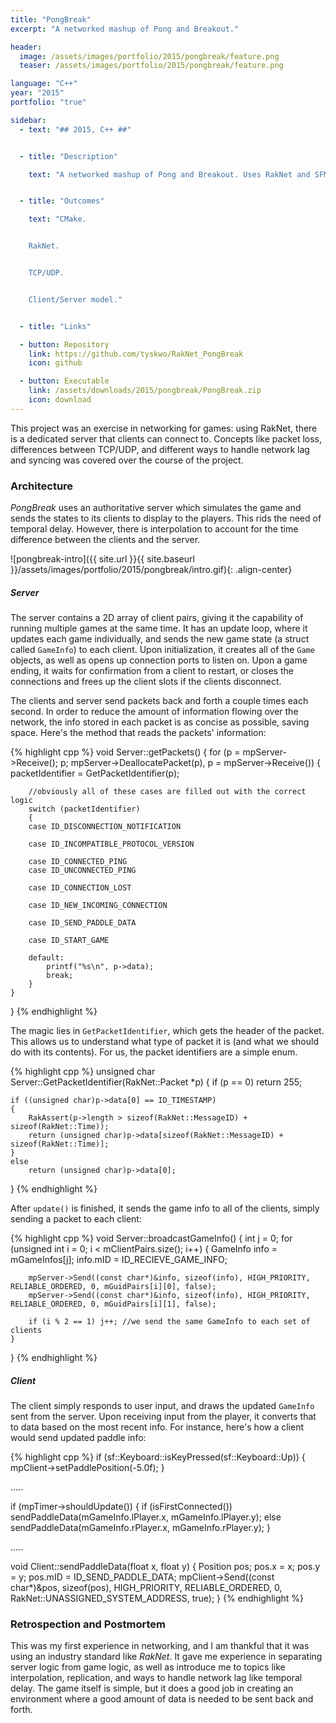 ```yaml
---
title: "PongBreak"
excerpt: "A networked mashup of Pong and Breakout."

header:
  image: /assets/images/portfolio/2015/pongbreak/feature.png
  teaser: /assets/images/portfolio/2015/pongbreak/feature.png

language: "C++"
year: "2015"
portfolio: "true"

sidebar:
  - text: "## 2015, C++ ##"


  - title: "Description"

    text: "A networked mashup of Pong and Breakout. Uses RakNet and SFML."


  - title: "Outcomes"

    text: "CMake.


    RakNet.


    TCP/UDP.


    Client/Server model."


  - title: "Links"

  - button: Repository
    link: https://github.com/tyskwo/RakNet_PongBreak
    icon: github

  - button: Executable
    link: /assets/downloads/2015/pongbreak/PongBreak.zip
    icon: download
---
```


This project was an exercise in networking for games: using RakNet, there is a dedicated server that clients can connect to. Concepts like packet loss, differences between TCP/UDP, and different ways to handle network lag and syncing was covered over the course of the project.


### Architecture

_PongBreak_ uses an authoritative server which simulates the game and sends the states to its clients to display to the players. This rids the need of temporal delay. However, there is interpolation to account for the time difference between the clients and the server.

![pongbreak-intro]({{ site.url }}{{ site.baseurl }}/assets/images/portfolio/2015/pongbreak/intro.gif){: .align-center}

##### Server

The server contains a 2D array of client pairs, giving it the capability of running multiple games at the same time. It has an update loop, where it updates each game individually, and sends the new game state (a struct called `GameInfo`) to each client. Upon initialization, it creates all of the `Game` objects, as well as opens up connection ports to listen on. Upon a game ending, it waits for confirmation from a client to restart, or closes the connections and frees up the client slots if the clients disconnect.

The clients and server send packets back and forth a couple times each second. In order to reduce the amount of information flowing over the network, the info stored in each packet is as concise as possible, saving space. Here's the method that reads the packets' information:

{% highlight cpp %}
void Server::getPackets()
{
	for (p = mpServer->Receive(); p; mpServer->DeallocatePacket(p), p = mpServer->Receive())
	{
		packetIdentifier = GetPacketIdentifier(p);

        //obviously all of these cases are filled out with the correct logic
		switch (packetIdentifier)
		{
		case ID_DISCONNECTION_NOTIFICATION

		case ID_INCOMPATIBLE_PROTOCOL_VERSION

		case ID_CONNECTED_PING
		case ID_UNCONNECTED_PING

		case ID_CONNECTION_LOST

		case ID_NEW_INCOMING_CONNECTION

		case ID_SEND_PADDLE_DATA

		case ID_START_GAME

		default:
			printf("%s\n", p->data);
			break;
		}
	}
}
{% endhighlight %}

The magic lies in `GetPacketIdentifier`, which gets the header of the packet. This allows us to understand what type of packet it is (and what we should do with its contents). For us, the packet identifiers are a simple enum.

{% highlight cpp %}
unsigned char Server::GetPacketIdentifier(RakNet::Packet *p)
{
	if (p == 0)
		return 255;

	if ((unsigned char)p->data[0] == ID_TIMESTAMP)
	{
		RakAssert(p->length > sizeof(RakNet::MessageID) + sizeof(RakNet::Time));
		return (unsigned char)p->data[sizeof(RakNet::MessageID) + sizeof(RakNet::Time)];
	}
	else
		return (unsigned char)p->data[0];
}
{% endhighlight %}

After `update()` is finished, it sends the game info to all of the clients, simply sending a packet to each client:

{% highlight cpp %}
void Server::broadcastGameInfo()
{
	int j = 0;
	for (unsigned int i = 0; i < mClientPairs.size(); i++)
	{
		GameInfo info = mGameInfos[j];
		info.mID = ID_RECIEVE_GAME_INFO;

		mpServer->Send((const char*)&info, sizeof(info), HIGH_PRIORITY, RELIABLE_ORDERED, 0, mGuidPairs[i][0], false);
		mpServer->Send((const char*)&info, sizeof(info), HIGH_PRIORITY, RELIABLE_ORDERED, 0, mGuidPairs[i][1], false);

		if (i % 2 == 1) j++; //we send the same GameInfo to each set of clients
	}
}
{% endhighlight %}


##### Client

The client simply responds to user input, and draws the updated `GameInfo` sent from the server. Upon receiving input from the player, it converts that to data based on the most recent info. For instance, here's how a client would send updated paddle info:

{% highlight cpp %}
if (sf::Keyboard::isKeyPressed(sf::Keyboard::Up))
{
	mpClient->setPaddlePosition(-5.0f);
}

.....


if (mpTimer->shouldUpdate())
{
	if (isFirstConnected())
        sendPaddleData(mGameInfo.lPlayer.x, mGameInfo.lPlayer.y);
	else
		sendPaddleData(mGameInfo.rPlayer.x, mGameInfo.rPlayer.y);
}

.....

void Client::sendPaddleData(float x, float y)
{
	Position pos;
	pos.x = x;
	pos.y = y;
	pos.mID = ID_SEND_PADDLE_DATA;
	mpClient->Send((const char*)&pos, sizeof(pos), HIGH_PRIORITY, RELIABLE_ORDERED, 0, RakNet::UNASSIGNED_SYSTEM_ADDRESS, true);
}
{% endhighlight %}


### Retrospection and Postmortem

This was my first experience in networking, and I am thankful that it was using an industry standard like _RakNet_. It gave me experience in separating server logic from game logic, as well as introduce me to topics like interpolation, replication, and ways to handle network lag like temporal delay. The game itself is simple, but it does a good job in creating an environment where a good amount of data is needed to be sent back and forth.
